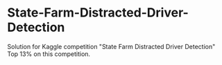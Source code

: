 # State-Farm-Distracted-Driver-Detection
Solution for Kaggle competition "State Farm Distracted Driver Detection"
Top 13% on this competition.

